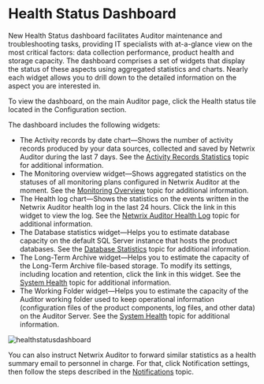 # Health Status Dashboard

New Health Status dashboard facilitates Auditor maintenance and troubleshooting tasks, providing IT
specialists with at-a-glance view on the most critical factors: data collection performance, product
health and storage capacity. The dashboard comprises a set of widgets that display the status of
these aspects using aggregated statistics and charts. Nearly each widget allows you to drill down to
the detailed information on the aspect you are interested in.

To view the dashboard, on the main Auditor page, click the Health status tile located in the
Configuration section.

The dashboard includes the following widgets:

- The Activity records by date chart—Shows the number of activity records produced by your data
  sources, collected and saved by Netwrix Auditor during the last 7 days. See the
  [Activity Records Statistics](/docs/auditor/10.6/auditor/admin/healthstatus/dashboard/activityrecordstatistics.md)
  topic for additional information.
- The Monitoring overview widget—Shows aggregated statistics on the statuses of all monitoring plans
  configured in Netwrix Auditor at the moment. See the
  [Monitoring Overview](/docs/auditor/10.6/auditor/admin/healthstatus/dashboard/monitoringoverview.md)
  topic for additional information.
- The Health log chart—Shows the statistics on the events written in the Netwrix Auditor health log
  in the last 24 hours. Click the link in this widget to view the log. See the
  [Netwrix Auditor Health Log](/docs/auditor/10.6/auditor/admin/healthstatus/dashboard/healthlog.md)
  topic for additional information.
- The Database statistics widget—Helps you to estimate database capacity on the default SQL Server
  instance that hosts the product databases. See the
  [Database Statistics](/docs/auditor/10.6/auditor/admin/healthstatus/dashboard/databasestatistics.md)
  topic for additional information.
- The Long-Term Archive widget—Helps you to estimate the capacity of the Long-Term Archive
  file-based storage. To modify its settings, including location and retention, click the link in
  this widget. See the
  [System Health](/docs/auditor/10.6/auditor/requirements/longtermarchive.md#system-health)
  topic for additional information.
- The Working Folder widget—Helps you to estimate the capacity of the Auditor working folder used to
  keep operational information (configuration files of the product components, log files, and other
  data) on the Auditor Server. See the
  [System Health](/docs/auditor/10.6/auditor/requirements/longtermarchive.md#system-health)
  topic for additional information.

![healthstatusdashboard](/img/versioned_docs/auditor_10.6/auditor/admin/healthstatus/dashboard/healthstatusdashboard.webp)

You can also instruct Netwrix Auditor to forward similar statistics as a health summary email to
personnel in charge. For that, click Notification settings, then follow the steps described in the
[Notifications](/docs/auditor/10.6/auditor/admin/settings/notifications.md) topic.
